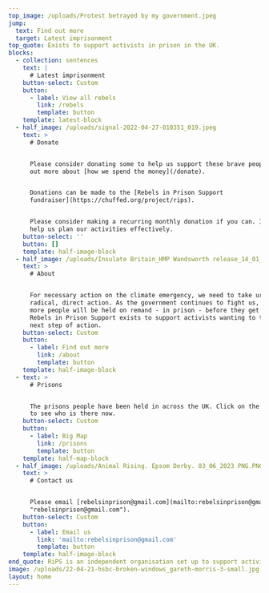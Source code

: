 ```yaml
---
top_image: /uploads/Protest betrayed by my government.jpeg
jump:
  text: Find out more
  target: Latest imprisonment
top_quote: Exists to support activists in prison in the UK.
blocks:
  - collection: sentences
    text: |
      # Latest imprisonment
    button-select: Custom
    button:
      - label: View all rebels
        link: /rebels
        template: button
    template: latest-block
  - half_image: /uploads/signal-2022-04-27-010351_019.jpeg
    text: >
      # Donate


      Please consider donating some to help us support these brave people. Find
      out more about [how we spend the money](/donate).


      Donations can be made to the [Rebels in Prison Support
      fundraiser](https://chuffed.org/project/rips).


      Please consider making a recurring monthly donation if you can. It will
      help us plan our activities effectively.
    button-select: ''
    button: []
    template: half-image-block
  - half_image: /uploads/Insulate Britain_HMP Wandsworth release_14_01_2022.jpg
    text: >
      # About


      For necessary action on the climate emergency, we need to take urgent,
      radical, direct action. As the government continues to fight us, more and
      more people will be held on remand - in prison - before they get a trial.
      Rebels in Prison Support exists to support activists wanting to take that
      next step of action.
    button-select: Custom
    button:
      - label: Find out more
        link: /about
        template: button
    template: half-image-block
  - text: >
      # Prisons


      The prisons people have been held in across the UK. Click on the markers
      to see who is there now.
    button-select: Custom
    button:
      - label: Big Map
        link: /prisons
        template: button
    template: half-map-block
  - half_image: /uploads/Animal Rising. Epsom Derby. 03_06_2023 PNG.PNG
    text: >
      # Contact us


      Please email [rebelsinprison@gmail.com](mailto:rebelsinprison@gmail.com
      "rebelsinprison@gmail.com").
    button-select: Custom
    button:
      - label: Email us
        link: 'mailto:rebelsinprison@gmail.com'
        template: button
    template: half-image-block
end_quote: RiPS is an independent organisation set up to support activists in the UK.
image: /uploads/22-04-21-hsbc-broken-windows_gareth-morris-3-small.jpg
layout: home
---
```


